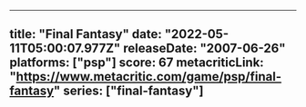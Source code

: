 
---
title: "Final Fantasy"
date: "2022-05-11T05:00:07.977Z"
releaseDate: "2007-06-26"
platforms: ["psp"]
score: 67
metacriticLink: "https://www.metacritic.com/game/psp/final-fantasy"
series: ["final-fantasy"]
---
